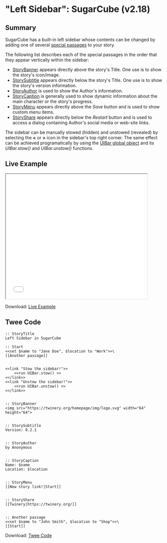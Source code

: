# "Left Sidebar": SugarCube (v2.18)

## Summary

SugarCube has a built-in left sidebar whose contents can be changed by adding one of several [special passages](http://www.motoslave.net/sugarcube/2/docs/special-names.html#special-passages) to your story.

The following list describes each of the special passages in the order that they appear vertically within the sidebar:

* [StoryBanner](http://www.motoslave.net/sugarcube/2/docs/special-names.html#special-passages-storybanner) appears directly above the story's Title. One use is to show the story's icon/image.
* [StorySubtitle](http://www.motoslave.net/sugarcube/2/docs/special-names.html#special-passages-storysubtitle) appears directly below the story's Title. One use is to show the story's version information.
* [StoryAuthor](http://www.motoslave.net/sugarcube/2/docs/special-names.html#special-passages-storyauthor) is used to show the Author's information.
* [StoryCaption](http://www.motoslave.net/sugarcube/2/docs/special-names.html#special-passages-storycaption) is generally used to show dynamic information about the main character or the story's progress.
* [StoryMenu](http://www.motoslave.net/sugarcube/2/docs/special-names.html#special-passages-storymenu) appears directly above the *Save* button and is used to show custom menu items.
* [StoryShare](http://www.motoslave.net/sugarcube/2/docs/special-names.html#special-passages-storyshare) appears directly below the *Restart* button and is used to access a dialog containing Author's social media or web-site links.

The sidebar can be manually stowed (hidden) and unstowed (revealed) by selecting the **&lt;** or **&gt;** icon in the sidebar's top right corner. The same effect can be achieved programatically by using the [UIBar global object](http://www.motoslave.net/sugarcube/2/docs/api-uibar.html) and its *UIBar.stow()* and *UIBar.unstow()* functions.

## Live Example

<section>
<iframe src="sugarcube_sidebar_left_example.html" height=400 width=90%></iframe>


Download: <a href="sugarcube_sidebar_left_example.html" target="_blank">Live Example</a>
</section>

## Twee Code

```
:: StoryTitle
Left Sidebar in SugarCube

:: Start
<<set $name to "Jane Doe", $location to "Work">>\
[[Another passage]]


<<link "Stow the sidebar!">>
	<<run UIBar.stow() >>
<</link>>
<<link "Unstow the sidebar!">>
	<<run UIBar.unstow() >>
<</link>>


:: StoryBanner
<img src="https://twinery.org/homepage/img/logo.svg" width="64" height="64">


:: StorySubtitle
Version: 0.2.1


:: StoryAuthor
by Anonymous


:: StoryCaption
Name: $name
Location: $location


:: StoryMenu
[[New story link!|Start]]


:: StoryShare
[[Twinery|https://twinery.org/]]


:: Another passage
<<set $name to "John Smith", $location to "Shop">>\
[[Start]] 
```

Download: <a href="sugarcube_sidebar_left_twee.txt" target="_blank">Twee Code</a>

